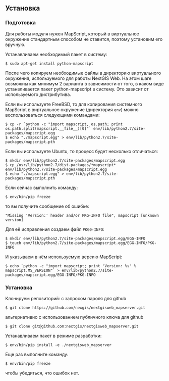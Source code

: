## Установка

### Подготовка

Для работы модуля нужен MapScript, который в виртуальное окружение стандартным способом не ставится, поэтому установим его вручную.

Устанавливаем необходимый пакет в систему:

    $ sudo apt-get install python-mapscript

После чего копируем необходимые файлы в директорию виртуального окружения, используемого для работы NextGIS Web. На этом шаге возможны как минимум 2 варианта в зависимости от того, в каком виде устанвливается пакет python-mapscript в систему. Это зависит от используемого дистрибутива.

Если вы используете FreeBSD, то для копирования системного MapScript в виртуальное окружение (директория `env`) можно воспользоваться следующими командами:

    $ cp -r `python -c "import mapscript, os.path; print os.path.split(mapscript.__file__)[0]"` env/lib/python2.7/site-packages/mapscript.egg
    $ echo "./mapscript.egg" > env/lib/python2.7/site-packages/mapscript.pth

Если вы используете Ubuntu, то процесс будет несколько отличаться:

    $ mkdir env/lib/python2.7/site-packages/mapscript.egg
    $ cp /usr/lib/python2.7/dist-packages/*mapscript* env/lib/python2.7/site-packages/mapscript.egg
    $ echo "./mapscript.egg" > env/lib/python2.7/site-packages/mapscript.pth

Если сейчас выполнить команду:

    $ env/bin/pip freeze

то вы получите сообщение об ошибке:

    "Missing 'Version:' header and/or PKG-INFO file", mapscript [unknown version]

Для её исправления создаем файл `PKG0-INFO`:

    $ mkdir env/lib/python2.7/site-packages/mapscript.egg/EGG-INFO
    $ touch env/lib/python2.7/site-packages/mapscript.egg/EGG-INFO/PKG-INFO

И указываем в нём используемую версию MapScript:

    $ echo `python -c "import mapscript; print 'Version: %s' % mapscript.MS_VERSION"` > env/lib/python2.7/site-packages/mapscript.egg/EGG-INFO/PKG-INFO

### Установка

Клонируем репозиторий:
с запросом пароля для github

    $ git clone https://github.com/nexgis/nextgisweb_mapserver.git

альтернативно с использованием публичного ключа для github

    $ git clone git@github.com:nextgis/nextgisweb_mapserver.git

Устанавливаем пакет в режиме разработки:

    $ env/bin/pip install -e ./nextgisweb_mapserver
    
Еще раз выполните команду:

    $ env/bin/pip freeze

чтобы убедиться, что ошибок нет.
